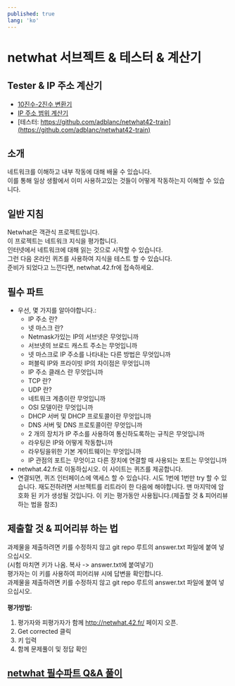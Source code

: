 ```yaml
---
published: true
lang: 'ko'
---
```


# netwhat 서브젝트 & 테스터 & 계산기

## Tester & IP 주소 계산기
* [10진수-2진수 변환기](https://ko.calcuworld.com/%EC%88%98%ED%95%99/2%EC%A7%84%EB%B2%95-%EA%B3%84%EC%82%B0%EA%B8%B0/)
* [IP 주소 범위 계산기](http://jodies.de/ipcalc)
* [테스터: https://github.com/adblanc/netwhat42-train](https://github.com/adblanc/netwhat42-train)

## 소개
네트워크를 이해하고 내부 작동에 대해 배울 수 있습니다.<br>
이를 통해 일상 생활에서 이미 사용하고있는 것들이 어떻게 작동하는지 이해할 수 있습니다.

## 일반 지침
Netwhat은 객관식 프로젝트입니다.<br>
이 프로젝트는 네트워크 지식을 평가합니다.<br>
인터넷에서 네트워크에 대해 읽는 것으로 시작할 수 있습니다.<br>
그런 다음 온라인 퀴즈를 사용하여 지식을 테스트 할 수 있습니다.<br>
준비가 되었다고 느낀다면, netwhat.42.fr에 접속하세요.<br>

## 필수 파트

* 우선, 몇 가지를 알아야합니다.: 
    - IP 주소 란?
    - 넷 마스크 란?
    - Netmask가있는 IP의 서브넷은 무엇입니까
    - 서브넷의 브로드 캐스트 주소는 무엇입니까
    - 넷 마스크로 IP 주소를 나타내는 다른 방법은 무엇입니까
    - 퍼블릭 IP와 프라이빗 IP의 차이점은 무엇입니까
    - IP 주소 클래스 란 무엇입니까
    - TCP 란?
    - UDP 란?
    - 네트워크 계층이란 무엇입니까
    - OSI 모델이란 무엇입니까
    - DHCP 서버 및 DHCP 프로토콜이란 무엇입니까
    - DNS 서버 및 DNS 프로토콜이란 무엇입니까
    - 2 개의 장치가 IP 주소를 사용하여 통신하도록하는 규칙은 무엇입니까
    - 라우팅은 IP와 어떻게 작동합니까
    - 라우팅을위한 기본 게이트웨이는 무엇입니까
    - IP 관점의 포트는 무엇이고 다른 장치에 연결할 때 사용되는 포트는 무엇입니까
* netwhat.42.fr로 이동하십시오. 이 사이트는 퀴즈를 제공합니다.
* 연결되면, 퀴즈 인터페이스에 액세스 할 수 있습니다. 시도 1번에 1번만 try 할 수 있습니다. 재도전하려면 서브젝트를 리트라이 한 다음에 해야합니다. 맨 마지막에 암호화 된 키가 생성될 것입니다. 이 키는 평가동안 사용됩니다.(제출할 것 & 피어리뷰 하는 법을 참조)

## 제출할 것 & 피어리뷰 하는 법
과제물을 제출하려면 키를 수정하지 않고 git repo 루트의 answer.txt 파일에 붙여 넣으십시오.<br>
(시험 마치면 키가 나옴. 복사 -> answer.txt에 붙여넣기)<br>
평가자는 이 키를 사용하여 피어리뷰 시에 답변을 확인합니다.<br>
과제물을 제출하려면 키를 수정하지 않고 git repo 루트의 answer.txt 파일에 붙여 넣으십시오.<br>
<br>
**평가방법:**
1. 평가자와 피평가자가 함께 http://netwhat.42.fr/ 페이지 오픈.
2. Get corrected 클릭
3. 키 입력
4. 함께 문제풀이 및 정답 확인

## [netwhat 필수파트 Q&A 풀이](https://yeosong1.github.io/netwhat-%EB%AC%B8%EC%A0%9C%ED%92%80%EC%9D%B4)
